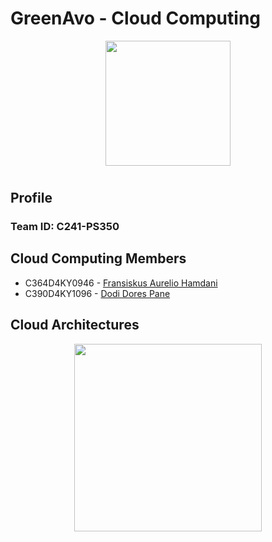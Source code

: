 <h1>GreenAvo - Cloud Computing</h1>
<p align="center">
<img width="200" src="https://github.com/GreenAvo-Capstone/Mobile-Development/assets/114552797/09b216ee-b656-4e41-858a-ba5378fb1129">
</p>

# <h2>Profile</h2>

### Team ID: C241-PS350

## <H2> Cloud Computing Members </H2>

* C364D4KY0946 - [Fransiskus Aurelio Hamdani](https://www.linkedin.com/in/fransiskus-aurelio-hamdani-066802179/)
* C390D4KY1096 - [Dodi Dores Pane](https://www.linkedin.com/in/dodi-dores-pane-936365270/)

## <H2> Cloud Architectures </H2>
<p align="center">
<img width="300" src="https://github.com/GreenAvo-Capstone/Cloud-Computing/assets/114552797/e6f07319-a5e2-47c9-b14f-5cbeb888f411">
</p>

